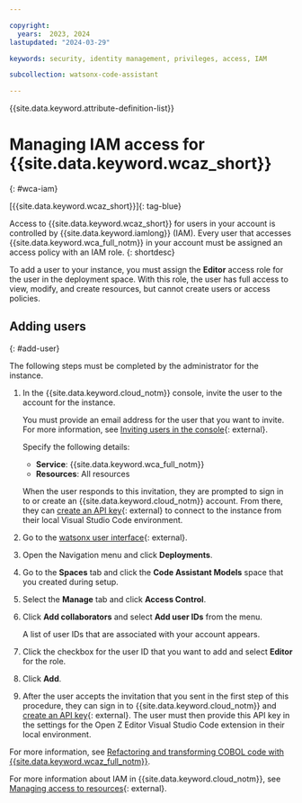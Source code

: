 ```yaml
---

copyright:
  years:  2023, 2024
lastupdated: "2024-03-29"

keywords: security, identity management, privileges, access, IAM

subcollection: watsonx-code-assistant

---
```


{{site.data.keyword.attribute-definition-list}}

# Managing IAM access for {{site.data.keyword.wcaz_short}}
{: #wca-iam}

[{{site.data.keyword.wcaz_short}}]{: tag-blue}

Access to {{site.data.keyword.wcaz_short}} for users in your account is controlled by {{site.data.keyword.iamlong}} (IAM). Every user that accesses {{site.data.keyword.wca_full_notm}} in your account must be assigned an access policy with an IAM role.
{: shortdesc}

To add a user to your instance, you must assign the **Editor** access role for the user in the deployment space. With this role, the user has full access to view, modify, and create resources, but cannot create users or access policies.

## Adding users
{: #add-user}

The following steps must be completed by the administrator for the instance.

1. In the {{site.data.keyword.cloud_notm}} console, invite the user to the account for the instance.

    You must provide an email address for the user that you want to invite. For more information, see [Inviting users in the console](/docs/account?topic=account-iamuserinv&interface=ui){: external}.
    
    Specify the following details:
    - **Service**: {{site.data.keyword.wca_full_notm}}
    - **Resources**: All resources

    When the user responds to this invitation, they are prompted to sign in to or create an {{site.data.keyword.cloud_notm}} account. From there, they can [create an API key](/docs/account?topic=account-userapikey&interface=ui){: external} to connect to the instance from their local Visual Studio Code environment.

1. Go to the [watsonx user interface](https://dataplatform.cloud.ibm.com/){: external}.

1. Open the Navigation menu and click **Deployments**.

1. Go to the **Spaces** tab and click the **Code Assistant Models** space that you created during setup.

1. Select the **Manage** tab and click **Access Control**.

1. Click **Add collaborators** and select **Add user IDs** from the menu.

   A list of user IDs that are associated with your account appears.

1. Click the checkbox for the user ID that you want to add and select **Editor** for the role.

1. Click **Add**.

1. After the user accepts the invitation that you sent in the first step of this procedure, they can sign in to {{site.data.keyword.cloud_notm}} and [create an API key](/docs/account?topic=account-userapikey&interface=ui){: external}. The user must then provide this API key in the settings for the Open Z Editor Visual Studio Code extension in their local environment.

For more information, see [Refactoring and transforming COBOL code with {{site.data.keyword.wcaz_full_notm}}](/docs/watsonx-code-assistant?topic=watsonx-code-assistant-wca4z).

For more information about IAM in {{site.data.keyword.cloud_notm}}, see [Managing access to resources](/docs/account?topic=account-assign-access-resources&interface=ui){: external}.
